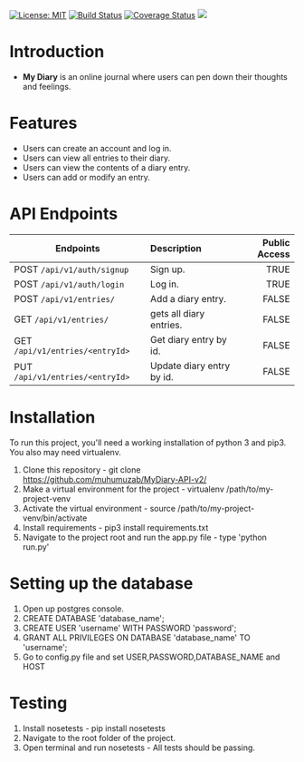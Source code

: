 
[![License: MIT](https://img.shields.io/badge/License-MIT-yellow.svg)](https://opensource.org/licenses/MIT) [![Build Status](https://travis-ci.org/muhumuzab/MyDiary-API-v2.svg?branch=develop)](https://travis-ci.org/muhumuzab/MyDiary-API-v2) [![Coverage Status](https://coveralls.io/repos/github/muhumuzab/MyDiary-API-v2/badge.svg?branch=develop)](https://coveralls.io/github/muhumuzab/MyDiary-API-v2?branch=develop) <a href="https://codeclimate.com/github/muhumuzab/MyDiary-API-v2/maintainability"><img src="https://api.codeclimate.com/v1/badges/d9651f05cd8ef3995145/maintainability" /></a>

# Introduction

* **My Diary** is an online journal where users can pen down their thoughts and feelings.  

# Features

* Users can create an account and log in. 
* Users can view all entries to their diary. 
* Users can view the contents of a diary entry. 
* Users can add or modify an entry. 
  
# API Endpoints

|  Endpoints | Description  | Public Access |
| --- | :--- | ---: |
| POST  `/api/v1/auth/signup`  | Sign up.| TRUE
| POST  `/api/v1/auth/login`  | Log in.| TRUE
| POST  `/api/v1/entries/`  | Add a diary entry.| FALSE
| GET  `/api/v1/entries/`   | gets all diary entries.| FALSE
| GET  `/api/v1/entries/<entryId>`  | Get diary entry by id. | FALSE
| PUT  `/api/v1/entries/<entryId>`  | Update diary entry by id. | FALSE




# Installation
To run this project, you'll need a working installation of python 3 and pip3. You also may need virtualenv.

1. Clone this repository - git clone https://github.com/muhumuzab/MyDiary-API-v2/
2. Make a virtual environment for the project - virtualenv /path/to/my-project-venv
3. Activate the virtual environment - source /path/to/my-project-venv/bin/activate
4. Install requirements - pip3 install requirements.txt
6. Navigate to the project root and run the app.py file - type 'python run.py'

# Setting up the database


1. Open up postgres console.
2. CREATE DATABASE 'database_name';
3. CREATE USER 'username' WITH PASSWORD 'password';
4. GRANT ALL PRIVILEGES ON DATABASE 'database_name' TO 'username';
5. Go to config.py file and set USER,PASSWORD,DATABASE_NAME and HOST

# Testing

1. Install nosetests - pip install nosetests
2. Navigate to the root folder of the project.
3. Open terminal and run nosetests - All tests should be passing.



